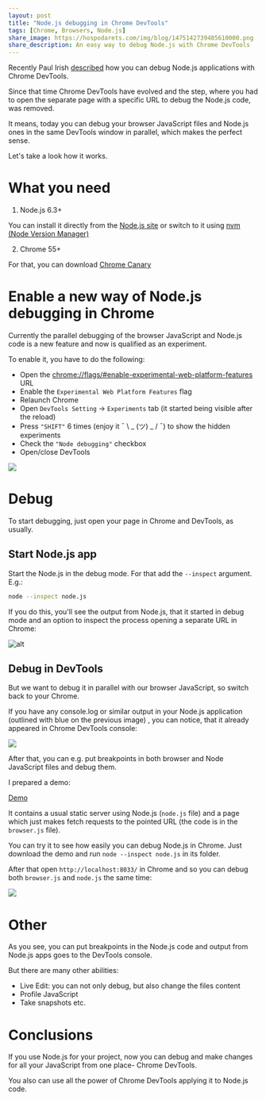 ```yaml
---
layout: post
title: "Node.js debugging in Chrome DevTools"
tags: [Chrome, Browsers, Node.js]
share_image: https://hospodarets.com/img/blog/1475142739485610000.png
share_description: An easy way to debug Node.js with Chrome DevTools 
---
```


Recently Paul Irish [described](https://medium.com/@paul_irish/debugging-node-js-nightlies-with-chrome-devtools-7c4a1b95ae27#.iz61p83zw) how you can debug Node.js applications with Chrome DevTools.

Since that time Chrome DevTools have evolved and the step, where you had to open the separate page with a specific URL to debug the Node.js code, was removed.

It means, today you can debug your browser JavaScript files and Node.js ones in the same DevTools window in parallel,
which makes the perfect sense.

Let's take a look how it works.

<div class="more"></div>

# What you need

1) Node.js 6.3+

You can install it directly from the [Node.js site](https://nodejs.org/en/download/current/)
 or switch to it using [nvm (Node Version Manager)](https://github.com/creationix/nvm)

2) Chrome 55+

For that, you can download [Chrome Canary](https://www.google.com/intl/en/chrome/browser/canary.html)

# Enable a new way of Node.js debugging in Chrome

Currently the parallel debugging of the browser JavaScript and Node.js code is a new feature
and now is qualified as an experiment.

To enable it, you have to do the following:

* Open the [chrome://flags/#enable-experimental-web-platform-features](chrome://flags/#enable-experimental-web-platform-features) URL
* Enable the `Experimental Web Platform Features` flag
* Relaunch Chrome
* Open `DevTools Setting` -> `Experiments` tab (it started being visible after the reload)
* Press `"SHIFT"` 6 times (enjoy it ¯ \ _ (ツ) _ / ¯) to show the hidden experiments
* Check the `"Node debugging"` checkbox
* Open/close DevTools

<div class="smaller-img">
    <img src="https://hospodarets.com/img/blog/1475144414462210000.png" />
</div>

# Debug

To start debugging, just open your page in Chrome and DevTools, as usually.

## Start Node.js app

Start the Node.js in the debug mode.
For that add the `--inspect` argument.
E.g.:

```bash
node --inspect node.js
```

If you do this, you'll see the output from Node.js, that it started in debug mode 
and an option to inspect the process opening a separate URL in Chrome:

![alt](https://hospodarets.com/img/blog/1475142116395554000.png)

## Debug in DevTools

But we want to debug it in parallel with our browser JavaScript, so switch back to your Chrome.

If you have any console.log or similar output in your Node.js application (outlined with blue on the previous image)
, you can notice, that it already appeared in Chrome DevTools console:

<div class="smaller-img">
    <img src="https://hospodarets.com/img/blog/1475142370725761000.png" />
</div>

After that, you can e.g. put breakpoints in both browser and Node JavaScript files and debug them.

I prepared a demo:

<div>
    <a href="{{ site.baseurl }}/demos/nodejs-debugging-in-chrome-devtools/blog-index.html"
       target="_blank"
       class="btn-pulse">
        <span class="wrapper">
            <span class="inner"></span>
        </span>
        <span class="text">Demo</span>
    </a>
</div>


It contains a usual static server using Node.js (`node.js` file)
and a page which just makes fetch requests to the pointed URL (the code is in the `browser.js` file).

You can try it to see how easily you can debug Node.js in Chrome.
Just download the demo and run `node --inspect node.js` in its folder.

After that open `http://localhost:8033/` in Chrome and so you can debug both `browser.js` and `node.js` the same time:

<div class="smaller-img">
    <img src="https://hospodarets.com/img/blog/1475140897143840000.gif" />
</div>

# Other

As you see,
you can put breakpoints in the Node.js code and
output from Node.js apps goes to the DevTools console.

But there are many other abilities:

* Live Edit: you can not only debug, but also change the files content
* Profile JavaScript
* Take snapshots etc.

# Conclusions

If you use Node.js for your project,
 now you can debug and make changes for all your JavaScript from one place- Chrome DevTools.
 
 You also can use all the power of Chrome DevTools applying it to Node.js code.